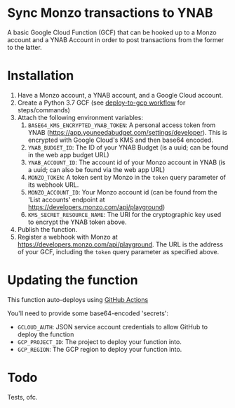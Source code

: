# Sync Monzo transactions to YNAB

A basic Google Cloud Function (GCF) that can be hooked up to a Monzo account and a YNAB Account in order to post transactions from the former to the latter.


# Installation
1) Have a Monzo account, a YNAB account, and a Google Cloud account.
2) Create a Python 3.7 GCF (see [deploy-to-gcp workflow](.github/workflows/main.yml) for steps/commands)
3) Attach the following environment variables:
   1) `BASE64_KMS_ENCRYPTED_YNAB_TOKEN`: A personal access token from YNAB (https://app.youneedabudget.com/settings/developer). This is encrypted with Google Cloud's KMS and then base64 encoded.
   2) `YNAB_BUDGET_ID`: The ID of your YNAB Budget (is a uuid; can be found in the web app budget URL)
   3) `YNAB_ACCOUNT_ID`: The account id of your Monzo account in YNAB (is a uuid; can also be found via the web app URL)
   4) `MONZO_TOKEN`: A token sent by Monzo in the `token` query parameter of its webhook URL.
   5) `MONZO_ACCOUNT_ID`: Your Monzo account id (can be found from the 'List accounts' endpoint at https://developers.monzo.com/api/playground)
   6) `KMS_SECRET_RESOURCE_NAME`: The URI for the cryptographic key used to encrypt the YNAB token above.
4) Publish the function.
5) Register a webhook with Monzo at https://developers.monzo.com/api/playground. The URL is the address of your GCF, including the `token` query parameter as specified above.


# Updating the function
This function auto-deploys using [GitHub Actions](https://github.com/features/actions)

You'll need to provide some base64-encoded 'secrets':
* `GCLOUD_AUTH`: JSON service account credentials to allow GitHub to deploy the function
* `GCP_PROJECT_ID`: The project to deploy your function into.
* `GCP_REGION`: The GCP region to deploy your function into.


# Todo
Tests, ofc.
